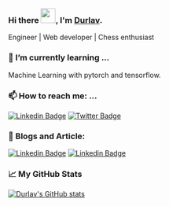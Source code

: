 ### Hi there <img src="https://media.giphy.com/media/hvRJCLFzcasrR4ia7z/giphy.gif" width="30px">, I'm [Durlav](https://durlavk98.github.io/portfolio/).

Engineer | Web developer | Chess enthusiast


<!-- ##### 🔭 I’m currently working on ...

Continuing [The Odin Project](https://www.theodinproject.com/) course and it's projects -->

### 🌱 I’m currently learning ...

Machine Learning with pytorch and tensorflow.

<!-- ##### 👯 I’m looking to collaborate on ...

Any fullstack project regardless of stack. Relatievely new to this field so any experience is worth something✨ -->

### 📫 How to reach me: ...

[![Linkedin Badge](https://img.shields.io/badge/LinkedIn-blue?style=flat-square&logo=Linkedin&logoColor=white)](https://www.linkedin.com/in/durlavkalita)  [![Twitter Badge](https://img.shields.io/badge/Twitter-1ca0f1?style=flat-square&labelColor=1ca0f1&logo=twitter&logoColor=white)](https://twitter.com/durlavk98)

### 📓 Blogs and Article:

[![Linkedin Badge](https://img.shields.io/badge/Medium-black?style=flat-square&logo=Medium&logoColor=white)](https://durlavkalita.medium.com/) [![Linkedin Badge](https://img.shields.io/badge/github-black?style=flat-square&logo=Github&logoColor=white)](https://durlavkalita.github.io) 

### 📈 My GitHub Stats

[![Durlav's GitHub stats](https://github-readme-stats.vercel.app/api?username=durlavkalita)](https://github.com/durlavkalita/github-readme-stats)

<!--
**durlavk98/durlavk98** is a ✨ _special_ ✨ repository because its `README.md` (this file) appears on your GitHub profile.
